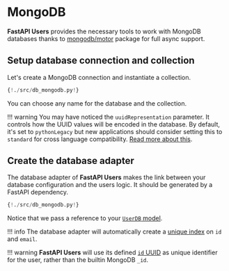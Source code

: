 # MongoDB

**FastAPI Users** provides the necessary tools to work with MongoDB databases thanks to [mongodb/motor](https://github.com/mongodb/motor) package for full async support.

## Setup database connection and collection

Let's create a MongoDB connection and instantiate a collection.

```py hl_lines="6 7 8 9 10 11"
{!./src/db_mongodb.py!}
```

You can choose any name for the database and the collection.

!!! warning
    You may have noticed the `uuidRepresentation` parameter. It controls how the UUID values will be encoded in the database. By default, it's set to `pythonLegacy` but new applications should consider setting this to `standard` for cross language compatibility. [Read more about this](https://pymongo.readthedocs.io/en/stable/api/pymongo/mongo_client.html#pymongo.mongo_client.MongoClient).

## Create the database adapter

The database adapter of **FastAPI Users** makes the link between your database configuration and the users logic. It should be generated by a FastAPI dependency.

```py hl_lines="14 15"
{!./src/db_mongodb.py!}
```

Notice that we pass a reference to your [`UserDB` model](../models.md).

!!! info
    The database adapter will automatically create a [unique index](https://docs.mongodb.com/manual/core/index-unique/) on `id` and `email`.

!!! warning
    **FastAPI Users** will use its defined [`id` UUID](../models.md) as unique identifier for the user, rather than the builtin MongoDB `_id`.
